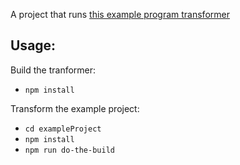 A project that runs [this example program transformer](https://github.com/nonara/ts-patch/discussions/29#discussioncomment-325979)

## Usage:
Build the tranformer:
 - `npm install`

Transform the example project:   
 - `cd exampleProject`
 - `npm install`
 - `npm run do-the-build`